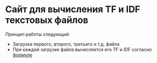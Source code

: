 # Сайт для вычисления TF и IDF текстовых файлов

Принцип работы следующий:
  - Загрузка первого, второго, третьего и т.д. файла
  - При каждой загрузке файла вычисляется его TF и IDF согласно [формуле](https://ru.wikipedia.org/wiki/TF-IDF)
